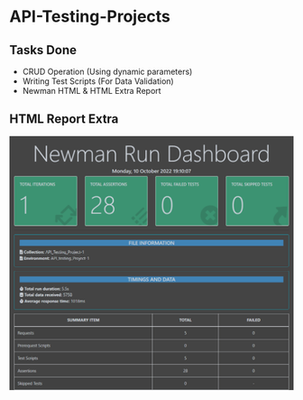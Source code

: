 # API-Testing-Projects
## Tasks Done
- CRUD Operation (Using dynamic parameters)
- Writing Test Scripts (For Data Validation)
- Newman HTML & HTML Extra Report 
## HTML Report Extra
![Alt text](https://github.com/Shahriar-1810/API-Testing-Projects/blob/main/Project%201/Newman%20HTML%20Report/html%20report%20extraa.png "Title")
